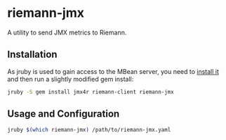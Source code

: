 # riemann-jmx

A utility to send JMX metrics to Riemann.


## Installation

As jruby is used to gain access to the MBean server, you need to [install it](https://github.com/jruby/jruby/wiki/GettingStarted) and then run a slightly modified gem install:

```sh
jruby -S gem install jmx4r riemann-client riemann-jmx
```

## Usage and Configuration

```sh
jruby $(which riemann-jmx) /path/to/riemann-jmx.yaml
```

